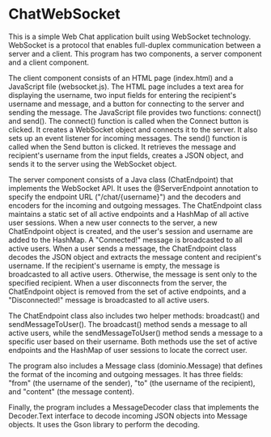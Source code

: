 # ChatWebSocket
 
This is a simple Web Chat application built using WebSocket technology. WebSocket is a protocol that enables full-duplex communication between a server and a client. This program has two components, a server component and a client component.

The client component consists of an HTML page (index.html) and a JavaScript file (websocket.js). The HTML page includes a text area for displaying the username, two input fields for entering the recipient's username and message, and a button for connecting to the server and sending the message. The JavaScript file provides two functions: connect() and send(). The connect() function is called when the Connect button is clicked. It creates a WebSocket object and connects it to the server. It also sets up an event listener for incoming messages. The send() function is called when the Send button is clicked. It retrieves the message and recipient's username from the input fields, creates a JSON object, and sends it to the server using the WebSocket object.

The server component consists of a Java class (ChatEndpoint) that implements the WebSocket API. It uses the @ServerEndpoint annotation to specify the endpoint URL ("/chat/{username}") and the decoders and encoders for the incoming and outgoing messages. The ChatEndpoint class maintains a static set of all active endpoints and a HashMap of all active user sessions. When a new user connects to the server, a new ChatEndpoint object is created, and the user's session and username are added to the HashMap. A "Connected!" message is broadcasted to all active users. When a user sends a message, the ChatEndpoint class decodes the JSON object and extracts the message content and recipient's username. If the recipient's username is empty, the message is broadcasted to all active users. Otherwise, the message is sent only to the specified recipient. When a user disconnects from the server, the ChatEndpoint object is removed from the set of active endpoints, and a "Disconnected!" message is broadcasted to all active users.

The ChatEndpoint class also includes two helper methods: broadcast() and sendMessageToUser(). The broadcast() method sends a message to all active users, while the sendMessageToUser() method sends a message to a specific user based on their username. Both methods use the set of active endpoints and the HashMap of user sessions to locate the correct user.

The program also includes a Message class (dominio.Message) that defines the format of the incoming and outgoing messages. It has three fields: "from" (the username of the sender), "to" (the username of the recipient), and "content" (the message content).

Finally, the program includes a MessageDecoder class that implements the Decoder.Text interface to decode incoming JSON objects into Message objects. It uses the Gson library to perform the decoding.
